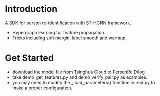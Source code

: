 # Introduction
A SDK for person re-identification with ST-HGNN framework.

+ Hypergraph learning for feature propagation.
+ Tricks including soft margin, label smooth and warmup.

# Get Started
+ download the model file from [Tsinghua Cloud](https://cloud.tsinghua.edu.cn/f/8d0e13eb7932423fb93c/?dl=1) to PersonReID/log
+ take demo_get_features.py and demo_verify_pair.py as examples.
+ you may need to modify the _load_parameters() function in reid.py to make a proper configuration.


